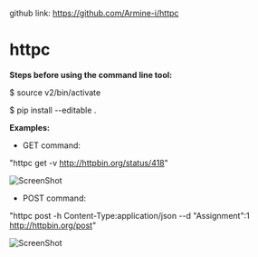 github link: https://github.com/Armine-i/httpc
# httpc
**Steps before using the command line tool:**

$ source v2/bin/activate

$ pip install --editable .

**Examples:**
- GET command:

"httpc get -v http://httpbin.org/status/418"

![ScreenShot](https://raw.github.com/Armine-i/httpc/master/getexample.png)

- POST command:

"httpc post -h Content-Type:application/json  --d "Assignment":1 http://httpbin.org/post"

![ScreenShot](https://raw.github.com/Armine-i/httpc/master/postexample.png)
